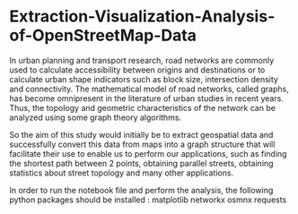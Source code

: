 # Extraction-Visualization-Analysis-of-OpenStreetMap-Data



   In urban planning and transport research, road networks are commonly used to calculate accessibility between origins and destinations or to calculate urban shape indicators such as block size, intersection density and connectivity. The mathematical model of road networks, called graphs, has become omnipresent in the literature of urban studies in recent years. Thus, the topology and geometric characteristics of the network can be analyzed using some graph theory algorithms.
   

  So the aim of this study would initially be to extract geospatial data and successfully convert this data from maps into a graph structure that will facilitate their use to enable us to perform our applications, such as finding the shortest path between 2 points, obtaining parallel streets, obtaining statistics about street topology and many other 
applications.


In order to run the notebook file and perform the analysis, the following python packages should be installed :
matplotlib
networkx
osmnx
requests





